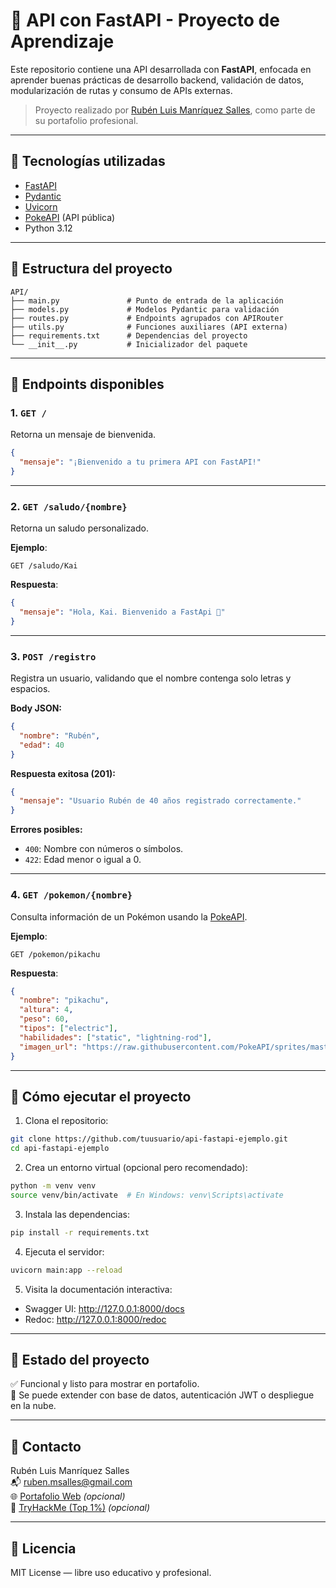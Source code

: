 # 🧠 API con FastAPI - Proyecto de Aprendizaje

Este repositorio contiene una API desarrollada con **FastAPI**, enfocada en aprender buenas prácticas de desarrollo backend, validación de datos, modularización de rutas y consumo de APIs externas. 

> Proyecto realizado por [Rubén Luis Manríquez Salles](mailto:ruben.msalles@gmail.com), como parte de su portafolio profesional.

---

## 🚀 Tecnologías utilizadas

- [FastAPI](https://fastapi.tiangolo.com/)
- [Pydantic](https://docs.pydantic.dev/)
- [Uvicorn](https://www.uvicorn.org/)
- [PokeAPI](https://pokeapi.co/) (API pública)
- Python 3.12

---

## 📁 Estructura del proyecto

```
API/
├── main.py               # Punto de entrada de la aplicación
├── models.py             # Modelos Pydantic para validación
├── routes.py             # Endpoints agrupados con APIRouter
├── utils.py              # Funciones auxiliares (API externa)
├── requirements.txt      # Dependencias del proyecto
└── __init__.py           # Inicializador del paquete
```

---

## 📌 Endpoints disponibles

### 1. `GET /`
Retorna un mensaje de bienvenida.

```json
{
  "mensaje": "¡Bienvenido a tu primera API con FastAPI!"
}
```

---

### 2. `GET /saludo/{nombre}`
Retorna un saludo personalizado.

**Ejemplo**:
```
GET /saludo/Kai
```

**Respuesta**:
```json
{
  "mensaje": "Hola, Kai. Bienvenido a FastApi 👋"
}
```

---

### 3. `POST /registro`
Registra un usuario, validando que el nombre contenga solo letras y espacios.

**Body JSON:**
```json
{
  "nombre": "Rubén",
  "edad": 40
}
```

**Respuesta exitosa (201):**
```json
{
  "mensaje": "Usuario Rubén de 40 años registrado correctamente."
}
```

**Errores posibles:**
- `400`: Nombre con números o símbolos.
- `422`: Edad menor o igual a 0.

---

### 4. `GET /pokemon/{nombre}`
Consulta información de un Pokémon usando la [PokeAPI](https://pokeapi.co/).

**Ejemplo**:
```
GET /pokemon/pikachu
```

**Respuesta**:
```json
{
  "nombre": "pikachu",
  "altura": 4,
  "peso": 60,
  "tipos": ["electric"],
  "habilidades": ["static", "lightning-rod"],
  "imagen_url": "https://raw.githubusercontent.com/PokeAPI/sprites/master/sprites/pokemon/25.png"
}
```

---

## 🧪 Cómo ejecutar el proyecto

1. Clona el repositorio:
```bash
git clone https://github.com/tuusuario/api-fastapi-ejemplo.git
cd api-fastapi-ejemplo
```

2. Crea un entorno virtual (opcional pero recomendado):
```bash
python -m venv venv
source venv/bin/activate  # En Windows: venv\Scripts\activate
```

3. Instala las dependencias:
```bash
pip install -r requirements.txt
```

4. Ejecuta el servidor:
```bash
uvicorn main:app --reload
```

5. Visita la documentación interactiva:
- Swagger UI: http://127.0.0.1:8000/docs
- Redoc: http://127.0.0.1:8000/redoc

---

## 📌 Estado del proyecto

✅ Funcional y listo para mostrar en portafolio.  
🚧 Se puede extender con base de datos, autenticación JWT o despliegue en la nube.

---

## 📧 Contacto

Rubén Luis Manríquez Salles  
📬 ruben.msalles@gmail.com  
🌐 [Portafolio Web](https://rubenmanriquez.github.io) *(opcional)*  
🔐 [TryHackMe (Top 1%)](https://tryhackme.com/p/Eoloth) *(opcional)*

---

## 🧠 Licencia

MIT License — libre uso educativo y profesional.
